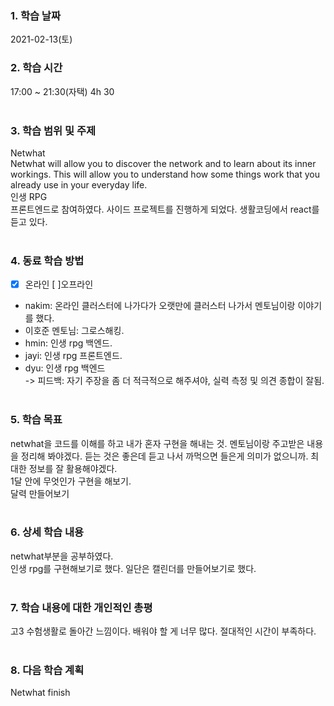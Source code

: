 ### 1. 학습 날짜 
2021-02-13(토)
​
### 2. 학습 시간
17:00 ~ 21:30(자택) 4h 30 <br>
​
### 3. 학습 범위 및 주제
Netwhat <br>
Netwhat will allow you to discover the network and to learn about its inner workings. This will allow you to understand how some things work that you already use in your everyday life.<br>
인생 RPG <br>
프론트엔드로 참여하였다. 사이드 프로젝트를 진행하게 되었다. 생활코딩에서 react를 듣고 있다.<br>
​
### 4. 동료 학습 방법 
- [x] 온라인 [ ]오프라인 <br>
- nakim: 온라인 클러스터에 나가다가 오랫만에 클러스터 나가서 멘토님이랑 이야기를 했다. <br>
- 이호준 멘토님: 그로스해킹. <br>
- hmin: 인생 rpg 백엔드. <br>
- jayi: 인생 rpg 프론트엔드. <br>
- dyu: 인생 rpg 백엔드 <br>
-> 피드백: 자기 주장을 좀 더 적극적으로 해주셔야, 실력 측정 및 의견 종합이 잘됨.
​
### 5. 학습 목표
netwhat을 코드를 이해를 하고 내가 혼자 구현을 해내는 것. 멘토님이랑 주고받은 내용을 정리해 봐야겠다. 듣는 것은 좋은데 듣고 나서 까먹으면 들은게 의미가 없으니까. 최대한 정보를 잘 활용해야겠다.<br>
1달 안에 무엇인가 구현을 해보기.<br>
달력 만들어보기<br>
​
### 6. 상세 학습 내용
netwhat부분을 공부하였다.<br>
인생 rpg를 구현해보기로 했다. 일단은 캘린더를 만들어보기로 했다.<br>
​
### 7. 학습 내용에 대한 개인적인 총평
고3 수험생활로 돌아간 느낌이다. 배워야 할 게 너무 많다. 절대적인 시간이 부족하다.<br>
​
### 8. 다음 학습 계획
Netwhat finish